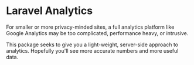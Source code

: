 # Laravel Analytics

For smaller or more privacy-minded sites, a full analytics platform like Google Analytics may be too complicated, performance heavy, or intrusive.

This package seeks to give you a light-weight, server-side approach to analytics. Hopefully you'll see more accurate numbers and more useful data.
